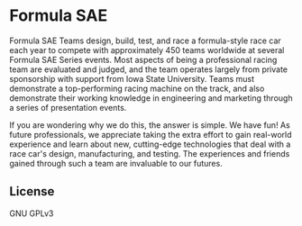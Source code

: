 # Formula SAE

Formula SAE Teams design, build, test, and race a formula-style race car each year to compete with approximately 450 teams worldwide at several Formula SAE Series events. Most aspects of being a professional racing team are evaluated and judged, and the team operates largely from private sponsorship with support from Iowa State University. Teams must demonstrate a top-performing racing machine on the track, and also demonstrate their working knowledge in engineering and marketing through a series of presentation events.

If you are wondering why we do this, the answer is simple. We have fun! As future professionals, we appreciate taking the extra effort to gain real-world experience and learn about new, cutting-edge technologies that deal with a race car's design, manufacturing, and testing. The experiences and friends gained through such a team are invaluable to our futures.

## License

GNU GPLv3
